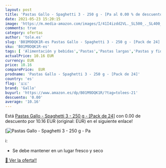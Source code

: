 ```yaml
---
layout: post
title: 'Pastas Gallo - Spaghetti 3 - 250 g - [Pa al 0.00 % de descuento'
date: 2021-05-23 15:20:15
image: 'https://m.media-amazon.com/images/I/41I4izdd2VL._SL500_._SL400_.jpg'
comments: true
category: ofertas
author: 'tole.es'
slug: 'B01M9DQK1R-es Pastas Gallo - Spaghetti 3 - 250 g - [Pack de 24]'
sku: 'B01M9DQK1R-es'
tags: [ 'Alimentación y bebidas','Pastas','Pastas largas','Pastas y fideos','gallo','spaghetti', ]
actualPrice: 10.16 EUR
currency: EUR
price: 10.16
comparePrice:  EUR
prodname: 'Pastas Gallo - Spaghetti 3 - 250 g - [Pack de 24]'
country: 'es'
flag: '🇪🇸'
brand: 'Gallo'
buyurl: 'https://www.amazon.es/dp/B01M9DQK1R/?tag=tolees-21'
descuento: '0.00'
average: '10.16'
---
```


Está [Pastas Gallo - Spaghetti 3 - 250 g - [Pack de 24]](https://www.amazon.es/dp/B01M9DQK1R/?tag=tolees-21) con 0.00 de descuento por 10.16 EUR (original:  EUR) en el siguiente enlace!

[![Pastas Gallo - Spaghetti 3 - 250 g - [Pa](https://m.media-amazon.com/images/I/41I4izdd2VL._SL500_._SL400_.jpg)](https://www.amazon.es/dp/B01M9DQK1R/?tag=tolees-21)

ℹ️:

- Se debe mantener en un lugar fresco y seco

[🛒 Ver la oferta!!](https://www.amazon.es/dp/B01M9DQK1R/?tag=tolees-21)
